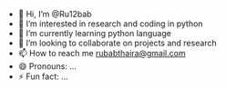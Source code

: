 - 👋 Hi, I’m @Ru12bab
- 👀 I’m interested in research and coding in python
- 🌱 I’m currently learning python language
- 💞️ I’m looking to collaborate on projects and research
- 📫 How to reach me rubabthaira@gmail.com
- 😄 Pronouns: ...
- ⚡ Fun fact: ...

<!---
Ru12bab/Ru12bab is a ✨ special ✨ repository because its `README.md` (this file) appears on your GitHub profile.
You can click the Preview link to take a look at your changes.
--->
